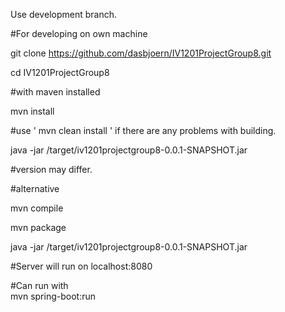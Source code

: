Use development branch.

#For developing on own machine

git clone https://github.com/dasbjoern/IV1201ProjectGroup8.git

cd IV1201ProjectGroup8

#with maven installed

mvn install

#use ' mvn clean install ' if there are any problems with building.

java -jar /target/iv1201projectgroup8-0.0.1-SNAPSHOT.jar

#version may differ.

#alternative

mvn compile

mvn package 

java -jar /target/iv1201projectgroup8-0.0.1-SNAPSHOT.jar

#Server will run on localhost:8080

#Can run with  
mvn spring-boot:run
